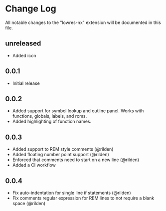 # Change Log

All notable changes to the "lowres-nx" extension will be documented in this file.

## unreleased
- Added icon

## 0.0.1
- Initial release

## 0.0.2
- Added support for symbol lookup and outline panel. Works with functions, globals, labels, and roms.
- Added highlighting of function names.

## 0.0.3
- Added support to REM style comments (@rilden)
- Added floating number point support (@rilden)
- Enforced that comments need to start on a new line (@rilden)
- Added a CI workflow

## 0.0.4
- Fix auto-indentation for single line if statements (@rilden)
- Fix comments regular expression for REM lines to not require a blank space (@rilden)

